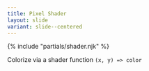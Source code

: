 ```yaml
---
title: Pixel Shader
layout: slide
variant: slide--centered
---
```

{% include "partials/shader.njk" %}

Colorize via a shader function `(x, y) => color`
